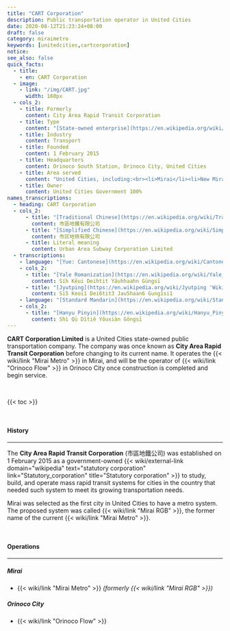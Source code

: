 ```yaml
---
title: "CART Corporation"
description: Public transportation operator in United Cities
date: 2020-08-12T21:23:24+08:00
draft: false
category: miraimetro
keywords: [unitedcities,cartcorporation]
notice:
see_also: false
quick_facts:
  - title:
    - en: CART Corporation
  - image: 
    - link: "/img/CART.jpg"
      width: 160px
  - cols_2:
    - title: Formerly
      content: City Area Rapid Transit Corporation
    - title: Type
      content: "[State-owned enterprise](https://en.wikipedia.org/wiki/State-owned_enterprise 'State-owned enterprise')"
    - title: Industry
      content: Transport
    - title: Founded
      content: 1 February 2015
    - title: Headquarters
      content: Orinoco South Station, Orinoco City, United Cities
    - title: Area served
      content: "United Cities, including:<br><li>Mirai</li><li>New Mirai</li><li>Orinoco City</li>"
    - title: Owner
      content: United Cities Government 100%
names_transcriptions:
  - heading: CART Corporation
  - cols_2:
      - title: "[Traditional Chinese](https://en.wikipedia.org/wiki/Traditional_Chinese_characters 'Wikipedia: Traditional Chinese characters')"
        content: 市區地鐵有限公司
      - title: "[Simplified Chinese](https://en.wikipedia.org/wiki/Simplified_Chinese_characters 'Wikipedia: Simplified Chinese characters')"
        content: 市区地铁有限公司
      - title: Literal meaning
        content: Urban Area Subway Corporation Limited
  - transcriptions:
    - language: "[Yue: Cantonese](https://en.wikipedia.org/wiki/Cantonese 'Cantonese')"
    - cols_2:
      - title: "[Yale Romanization](https://en.wikipedia.org/wiki/Yale_romanization_of_Cantonese 'Wikipedia: Yale romanization of Cantonese')"
        content: Síh Kēui Deihtit Yáuhhaahn Gūngsī
      - title: "[Jyutping](https://en.wikipedia.org/wiki/Jyutping 'Wikipedia: Jyutping')"
        content: Si5 Keoi1 Dei6tit3 Jau5haan6 Gung1si1
    - language: "[Standard Mandarin](https://en.wikipedia.org/wiki/Standard_Chinese 'Wikipedia: Standard Chinese')"
    - cols_2:
      - title: "[Hanyu Pinyin](https://en.wikipedia.org/wiki/Hanyu_Pinyin 'Wikipedia: Pinyin')"
        content: Shì Qū Dìtiě Yǒuxiàn Gōngsī
---
```


**CART Corporation Limited** is a United Cities state-owned public transportation company. The company was once known as **City Area Rapid Transit Corporation** before changing to its current name. It operates the {{< wiki/link "Mirai Metro" >}} in Mirai, and will be the operator of {{< wiki/link "Orinoco Flow" >}} in Orinoco City once construction is completed and begin service.

<br>

{{< toc >}}

<br>

#### History

---

The **City Area Rapid Transit Corporation** (市區地鐵公司) was established on 1 February 2015 as a government-owned {{< wiki/external-link domain="wikipedia" text="statutory corporation" link="Statutory_corporation" title="Statutory corporation" >}} to study, build, and operate mass rapid transit systems for cities in the country that needed such system to meet its growing transportation needs.

Mirai was selected as the first city in United Cities to have a metro system. The proposed system was called {{< wiki/link "Mirai RGB" >}}, the former name of the current {{< wiki/link "Mirai Metro" >}}.

<BR>

#### Operations

---

##### Mirai

- {{< wiki/link "Mirai Metro" >}} *(formerly {{< wiki/link "Mirai RGB" >}})*

##### Orinoco City

- {{< wiki/link "Orinoco Flow" >}}